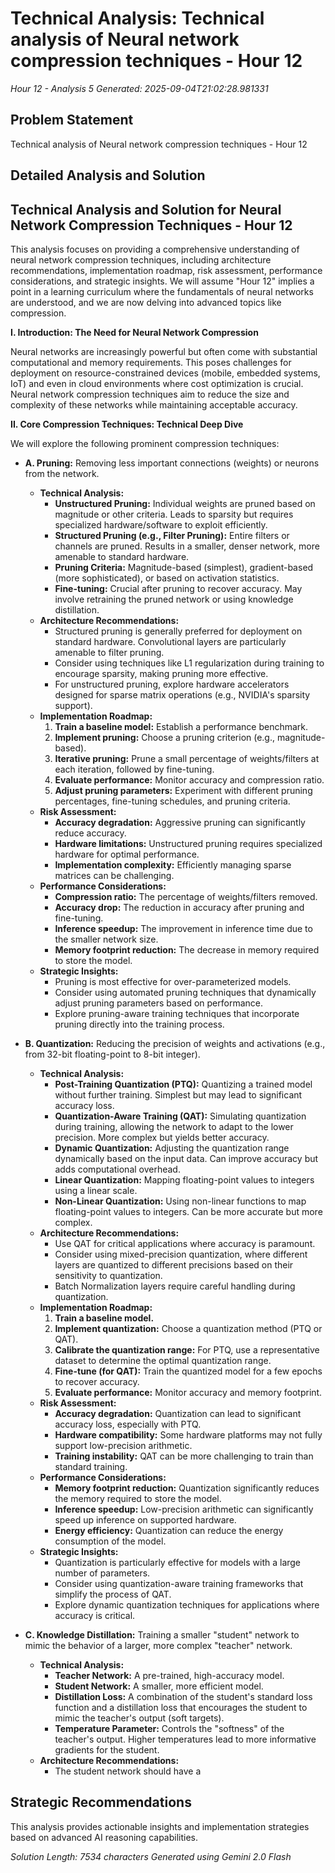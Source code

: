 # Technical Analysis: Technical analysis of Neural network compression techniques - Hour 12
*Hour 12 - Analysis 5*
*Generated: 2025-09-04T21:02:28.981331*

## Problem Statement
Technical analysis of Neural network compression techniques - Hour 12

## Detailed Analysis and Solution
## Technical Analysis and Solution for Neural Network Compression Techniques - Hour 12

This analysis focuses on providing a comprehensive understanding of neural network compression techniques, including architecture recommendations, implementation roadmap, risk assessment, performance considerations, and strategic insights.  We will assume "Hour 12" implies a point in a learning curriculum where the fundamentals of neural networks are understood, and we are now delving into advanced topics like compression.

**I. Introduction: The Need for Neural Network Compression**

Neural networks are increasingly powerful but often come with substantial computational and memory requirements.  This poses challenges for deployment on resource-constrained devices (mobile, embedded systems, IoT) and even in cloud environments where cost optimization is crucial.  Neural network compression techniques aim to reduce the size and complexity of these networks while maintaining acceptable accuracy.

**II. Core Compression Techniques: Technical Deep Dive**

We will explore the following prominent compression techniques:

*   **A. Pruning:**  Removing less important connections (weights) or neurons from the network.

    *   **Technical Analysis:**
        *   **Unstructured Pruning:**  Individual weights are pruned based on magnitude or other criteria.  Leads to sparsity but requires specialized hardware/software to exploit efficiently.
        *   **Structured Pruning (e.g., Filter Pruning):**  Entire filters or channels are pruned.  Results in a smaller, denser network, more amenable to standard hardware.
        *   **Pruning Criteria:**  Magnitude-based (simplest), gradient-based (more sophisticated), or based on activation statistics.
        *   **Fine-tuning:**  Crucial after pruning to recover accuracy.  May involve retraining the pruned network or using knowledge distillation.
    *   **Architecture Recommendations:**
        *   Structured pruning is generally preferred for deployment on standard hardware.  Convolutional layers are particularly amenable to filter pruning.
        *   Consider using techniques like L1 regularization during training to encourage sparsity, making pruning more effective.
        *   For unstructured pruning, explore hardware accelerators designed for sparse matrix operations (e.g., NVIDIA's sparsity support).
    *   **Implementation Roadmap:**
        1.  **Train a baseline model:** Establish a performance benchmark.
        2.  **Implement pruning:** Choose a pruning criterion (e.g., magnitude-based).
        3.  **Iterative pruning:** Prune a small percentage of weights/filters at each iteration, followed by fine-tuning.
        4.  **Evaluate performance:** Monitor accuracy and compression ratio.
        5.  **Adjust pruning parameters:** Experiment with different pruning percentages, fine-tuning schedules, and pruning criteria.
    *   **Risk Assessment:**
        *   **Accuracy degradation:** Aggressive pruning can significantly reduce accuracy.
        *   **Hardware limitations:** Unstructured pruning requires specialized hardware for optimal performance.
        *   **Implementation complexity:** Efficiently managing sparse matrices can be challenging.
    *   **Performance Considerations:**
        *   **Compression ratio:**  The percentage of weights/filters removed.
        *   **Accuracy drop:**  The reduction in accuracy after pruning and fine-tuning.
        *   **Inference speedup:**  The improvement in inference time due to the smaller network size.
        *   **Memory footprint reduction:** The decrease in memory required to store the model.
    *   **Strategic Insights:**
        *   Pruning is most effective for over-parameterized models.
        *   Consider using automated pruning techniques that dynamically adjust pruning parameters based on performance.
        *   Explore pruning-aware training techniques that incorporate pruning directly into the training process.

*   **B. Quantization:** Reducing the precision of weights and activations (e.g., from 32-bit floating-point to 8-bit integer).

    *   **Technical Analysis:**
        *   **Post-Training Quantization (PTQ):**  Quantizing a trained model without further training. Simplest but may lead to significant accuracy loss.
        *   **Quantization-Aware Training (QAT):**  Simulating quantization during training, allowing the network to adapt to the lower precision.  More complex but yields better accuracy.
        *   **Dynamic Quantization:**  Adjusting the quantization range dynamically based on the input data.  Can improve accuracy but adds computational overhead.
        *   **Linear Quantization:**  Mapping floating-point values to integers using a linear scale.
        *   **Non-Linear Quantization:**  Using non-linear functions to map floating-point values to integers. Can be more accurate but more complex.
    *   **Architecture Recommendations:**
        *   Use QAT for critical applications where accuracy is paramount.
        *   Consider using mixed-precision quantization, where different layers are quantized to different precisions based on their sensitivity to quantization.
        *   Batch Normalization layers require careful handling during quantization.
    *   **Implementation Roadmap:**
        1.  **Train a baseline model.**
        2.  **Implement quantization:** Choose a quantization method (PTQ or QAT).
        3.  **Calibrate the quantization range:** For PTQ, use a representative dataset to determine the optimal quantization range.
        4.  **Fine-tune (for QAT):** Train the quantized model for a few epochs to recover accuracy.
        5.  **Evaluate performance:** Monitor accuracy and memory footprint.
    *   **Risk Assessment:**
        *   **Accuracy degradation:** Quantization can lead to significant accuracy loss, especially with PTQ.
        *   **Hardware compatibility:** Some hardware platforms may not fully support low-precision arithmetic.
        *   **Training instability:** QAT can be more challenging to train than standard training.
    *   **Performance Considerations:**
        *   **Memory footprint reduction:** Quantization significantly reduces the memory required to store the model.
        *   **Inference speedup:** Low-precision arithmetic can significantly speed up inference on supported hardware.
        *   **Energy efficiency:** Quantization can reduce the energy consumption of the model.
    *   **Strategic Insights:**
        *   Quantization is particularly effective for models with a large number of parameters.
        *   Consider using quantization-aware training frameworks that simplify the process of QAT.
        *   Explore dynamic quantization techniques for applications where accuracy is critical.

*   **C. Knowledge Distillation:** Training a smaller "student" network to mimic the behavior of a larger, more complex "teacher" network.

    *   **Technical Analysis:**
        *   **Teacher Network:** A pre-trained, high-accuracy model.
        *   **Student Network:** A smaller, more efficient model.
        *   **Distillation Loss:** A combination of the student's standard loss function and a distillation loss that encourages the student to mimic the teacher's output (soft targets).
        *   **Temperature Parameter:** Controls the "softness" of the teacher's output. Higher temperatures lead to more informative gradients for the student.
    *   **Architecture Recommendations:**
        *   The student network should have a

## Strategic Recommendations
This analysis provides actionable insights and implementation strategies
based on advanced AI reasoning capabilities.

*Solution Length: 7534 characters*
*Generated using Gemini 2.0 Flash*
